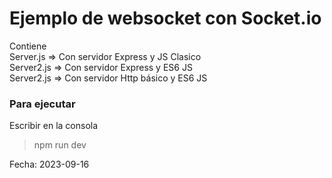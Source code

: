 # Ejemplo de websocket con Socket.io
Contiene\
Server.js => Con servidor Express y JS Clasico\
Server2.js => Con servidor Express y ES6 JS\
Server2.js => Con servidor Http básico y ES6 JS

### Para ejecutar
Escribir en la consola
> npm run dev

Fecha: 2023-09-16
